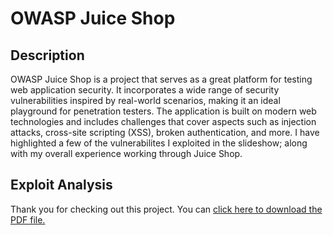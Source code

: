 # OWASP Juice Shop

<h2>Description</h2>
OWASP Juice Shop is a project that serves as a great platform for testing web application security. It incorporates a wide range of security vulnerabilities inspired by real-world scenarios, making it an ideal playground for penetration testers. The application is built on modern web technologies and includes challenges that cover aspects such as injection attacks, cross-site scripting (XSS), broken authentication, and more. I have highlighted a few of the vulnerabilites I exploited in the slideshow; along with my overall experience working through Juice Shop.
<br />

<h2>Exploit Analysis</h2>

<p>Thank you for checking out this project. You can <a href="https://github.com/cabby1234/OWASPJuiceShop/files/13610856/OWASP.Juice.Shop.pdf">click here to download the PDF file.</a></p>
    </object>

</body>
</html>

